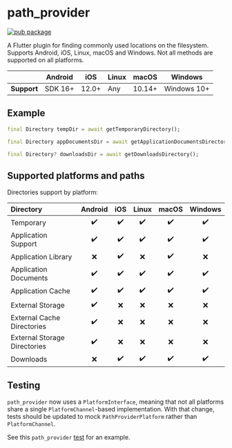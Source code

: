 # path_provider
<?code-excerpt path-base="example/lib"?>

[![pub package](https://img.shields.io/pub/v/path_provider.svg)](https://pub.dev/packages/path_provider)

A Flutter plugin for finding commonly used locations on the filesystem.
Supports Android, iOS, Linux, macOS and Windows.
Not all methods are supported on all platforms.

|             | Android | iOS   | Linux | macOS  | Windows     |
|-------------|---------|-------|-------|--------|-------------|
| **Support** | SDK 16+ | 12.0+ | Any   | 10.14+ | Windows 10+ |

## Example
<?code-excerpt "readme_excerpts.dart (Example)"?>
```dart
final Directory tempDir = await getTemporaryDirectory();

final Directory appDocumentsDir = await getApplicationDocumentsDirectory();

final Directory? downloadsDir = await getDownloadsDirectory();
```

## Supported platforms and paths

Directories support by platform:

| Directory | Android | iOS | Linux | macOS | Windows |
| :--- | :---: | :---: | :---: | :---: | :---: |
| Temporary | ✔️ | ✔️ | ✔️ | ✔️ | ✔️ |
| Application Support | ✔️ | ✔️ | ✔️ | ✔️ | ✔️ |
| Application Library | ❌️ | ✔️ | ❌️ | ✔️ | ❌️ |
| Application Documents | ✔️ | ✔️ | ✔️ | ✔️ | ✔️ |
| Application Cache | ✔️ | ✔️ | ✔️ | ✔️ | ✔️ |
| External Storage | ✔️ | ❌ | ❌ | ❌️ | ❌️ |
| External Cache Directories | ✔️ | ❌ | ❌ | ❌️ | ❌️ |
| External Storage Directories | ✔️ | ❌ | ❌ | ❌️ | ❌️ |
| Downloads | ❌ | ✔️ | ✔️ | ✔️ | ✔️ |

## Testing

`path_provider` now uses a `PlatformInterface`, meaning that not all platforms share a single `PlatformChannel`-based implementation.
With that change, tests should be updated to mock `PathProviderPlatform` rather than `PlatformChannel`.

See this `path_provider` [test](https://github.com/flutter/packages/blob/main/packages/path_provider/path_provider/test/path_provider_test.dart) for an example.

